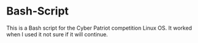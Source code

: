 # Bash-Script
This is a Bash script for the Cyber Patriot competition Linux OS. It worked when I used it not sure if it will continue.
